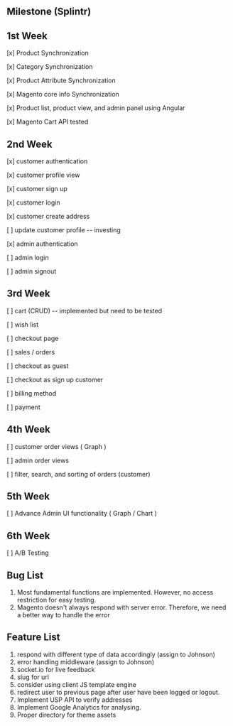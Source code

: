 Milestone (Splintr)
-------------------



## 1st Week 
[x] Product Synchronization  

[x] Category Synchronization 

[x] Product Attribute Synchronization 

[x] Magento core info Synchronization

[x] Product list, product view, and admin panel using Angular 

[x] Magento Cart API tested


## 2nd Week
[x] customer authentication

[x] customer profile view 

[x] customer sign up 

[x] customer login

[x] customer create address

[ ] update customer profile -- investing 

[x] admin authentication 

[ ] admin login 

[ ] admin signout

## 3rd Week 
[ ] cart (CRUD) -- implemented but need to be tested

[ ] wish list

[ ] checkout page 

[ ] sales / orders 

[ ] checkout as guest 

[ ] checkout as sign up customer 

[ ] billing method 

[ ] payment 

## 4th Week 
[ ] customer order views ( Graph )

[ ] admin order views

[ ] filter, search, and sorting of orders (customer)
 
 
## 5th Week 
[ ] Advance Admin UI functionality ( Graph / Chart )


## 6th Week 
[ ] A/B Testing 




Bug List
--------
1. Most fundamental functions are implemented. However, no access restriction for easy testing. 
2. Magento doesn't always respond with server error. Therefore, we need a better way to handle the error



Feature List
------------
1. respond with different type of data accordingly (assign to Johnson)
2. error handling middleware (assign to Johnson)
3. socket.io for live feedback 
4. slug for url 
5. consider using client JS template engine 
6. redirect user to previous page after user have been logged or logout. 
7. Implement USP API to verify addresses 
8. Implement Google Analytics for analysing. 
9. Proper directory for theme assets 


















